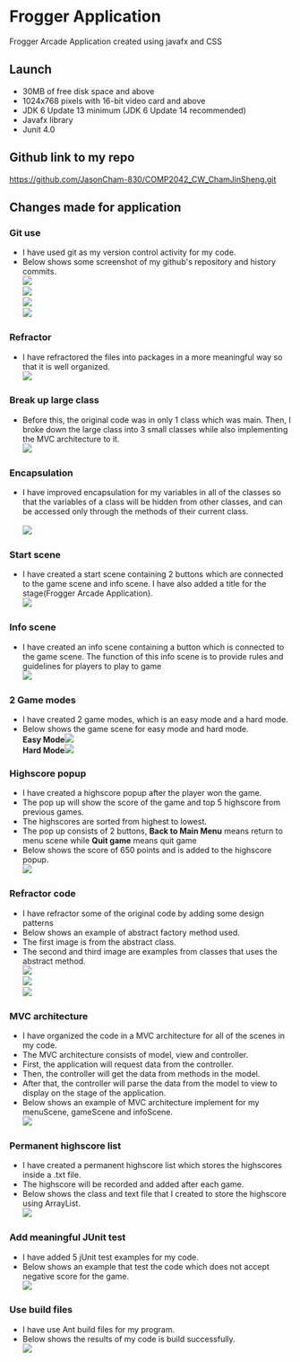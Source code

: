 # Frogger Application
Frogger Arcade Application created using javafx and CSS

## Launch
- 30MB of free disk space and above
- 1024x768 pixels with 16-bit video card and above
- JDK 6 Update 13 minimum (JDK 6 Update 14 recommended)
- Javafx library
- Junit 4.0

## Github link to my repo
https://github.com/JasonCham-830/COMP2042_CW_ChamJinSheng.git

## Changes made for application

### Git use
- I have used git as my version control activity for my code.
- Below shows some screenshot of my github's repository and history commits.
<br/>![](src/FroggerApp/Images_File/gitRepo.PNG)
<br/>![](src/FroggerApp/Images_File/git1.PNG)
<br/>![](src/FroggerApp/Images_File/git2.PNG)
<br/>![](src/FroggerApp/Images_File/git3.PNG)

### Refractor
- I have refractored the files into packages in a more meaningful way so that it is well organized.
<br/>![](src/FroggerApp/Images_File/refractorFile.png)          

### Break up large class
- Before this, the original code was in only 1 class which was main. Then, I broke down the large class into 3 small classes
while also implementing the MVC architecture to it.
<br/>![](src/FroggerApp/Images_File/breakClass.PNG)                                                  
                                       
### Encapsulation
- I have improved encapsulation for my variables in all of the classes so that
the variables of a class will be hidden from other classes, and can be accessed only through the methods of their current class.        
<br/>![](src/FroggerApp/Images_File/encapsulation.PNG)    

### Start scene
- I have created a start scene containing 2 buttons which are connected to the game scene and info scene. I have also added a title for the
stage(Frogger Arcade Application).
<br/>![](src/FroggerApp/Images_File/menuScene.PNG)                                     

### Info scene
- I have created an info scene containing a button which is connected to the game scene. The function of this
info scene is to provide rules and guidelines for players to play to game
<br/>![](src/FroggerApp/Images_File/infoScene.PNG)

### 2 Game modes 
- I have created 2 game modes, which is an easy mode and a hard mode.
- Below shows the game scene for easy mode and hard mode.
<br/>**Easy Mode**![](src/FroggerApp/Images_File/easyMode.PNG)
<br/>**Hard Mode**![](src/FroggerApp/Images_File/hardMode.PNG)
                                      
### Highscore popup
- I have created a highscore popup after the player won the game. 
- The pop up will show the score of the game and top 5 highscore from previous games.
- The highscores are sorted from highest to lowest. 
- The pop up consists of 2 buttons, **Back to Main Menu** means return to menu scene while **Quit game** means quit game
- Below shows the score of 650 points and is added to the highscore popup.
<br/>![](src/FroggerApp/Images_File/highscore.PNG)   

### Refractor code
- I have refractor some of the original code by adding some design patterns
- Below shows an example of abstract factory method used. 
- The first image is from the abstract class.
- The second and third image are examples from classes that uses the abstract method.
<br/>![](src/FroggerApp/Images_File/abstractClass.PNG) 
<br/>![](src/FroggerApp/Images_File/abstract1.PNG) 
<br/>![](src/FroggerApp/Images_File/abstract2.PNG) 

### MVC architecture
- I have organized the code in a MVC architecture for all of the scenes in my code.
- The MVC architecture consists of model, view and controller.
- First, the application will request data from the controller.
- Then, the controller will get the data from methods in the model.
- After that, the controller will parse the data from the model to view to display on the stage of the application.
- Below shows an example of MVC architecture implement for my menuScene, gameScene and infoScene.
<br/>![](src/FroggerApp/Images_File/Mvc.PNG)    
                  
### Permanent highscore list    
- I have created a permanent highscore list which stores the highscores inside a .txt file.
- The highscore will be recorded and added after each game.
- Below shows the class and text file that I created to store the highscore using ArrayList.
<br/>![](src/FroggerApp/Images_File/highscoreClass.PNG)    

### Add meaningful JUnit test
- I have added 5 jUnit test examples for my code.
- Below shows an example that test the code which does not accept negative score for the game.
<br/>![](src/FroggerApp/Images_File/junittest.PNG)   

### Use build files
- I have use Ant build files for my program.
- Below shows the results of my code is build successfully.
<br/>![](src/FroggerApp/Images_File/buildFile.PNG)  